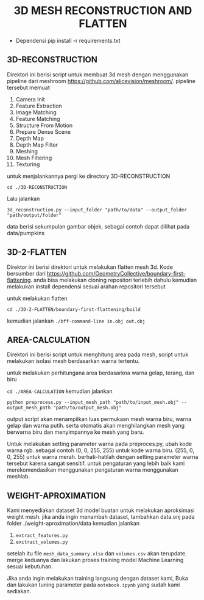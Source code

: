 <h1 align="center">3D MESH RECONSTRUCTION AND FLATTEN</h1>

* Dependensi 
pip install -r requirements.txt

## 3D-RECONSTRUCTION 

Direktori ini berisi script untuk membuat 3d mesh dengan menggunakan pipeline dari meshroom https://github.com/alicevision/meshroom/. pipeline tersebut memuat 
1. Camera Init
2. Feature Extraction
3. Image Matching
4. Feature Matching
5. Structure From Motion
6. Prepare Dense Scene
7. Depth Map
8. Depth Map Filter
9. Meshing
10. Mesh Filtering
11. Texturing

untuk menjalankannya pergi ke directory 3D-RECONSTRUCTION 

```cd ./3D-RECONSTRUCTION```

Lalu jalankan 

```3d_reconstruction.py --input_folder "path/to/data" --output_folder "path/output/folder"```

data berisi sekumpulan gambar objek, sebagai contoh dapat dilihat pada data/pumpkins


## 3D-2-FLATTEN 
Direktor ini berisi direktori untuk melakukan flatten mesh 3d. Kode bersumber dari https://github.com/GeometryCollective/boundary-first-flattening.
anda bisa melakukan cloning repositori terlebih dahulu kemudian melakukan install dependensi sesuai arahan repositori tersebut 

untuk melakukan flatten 

```cd ./3D-2-FLATTEN/boundary-first-flattening/build```

kemudian jalankan 
```./bff-command-line in.obj out.obj```


## AREA-CALCULATION 
Direktori ini berisi script untuk menghitung area pada mesh, script untuk melakukan isolasi mesh berdasarkan warna tertentu.

untuk melakukan perhitungana area berdasarkna warna gelap, terang, dan biru 

```cd ./AREA-CALCULATION```
kemudian jalankan

```python preprocess.py --input_mesh_path "path/to/input_mesh.obj" --output_mesh_path "path/to/output_mesh.obj"```


output script akan menampilkan luas permukaan mesh warna biru, warna gelap dan warna putih. serta otomatis akan menghilangkan mesh yang berwarna biru dan menyimpannya ke mesh yang baru. 

Untuk melakukan setting parameter warna pada preproces.py, ubah kode warna rgb. sebagai contoh (0, 0, 255, 255) untuk kode warna biru. (255, 0, 0, 255) untuk warna merah. berhati-hatilah dengan setting parameter warna tersebut karena sangat sensitif. untuk pengaturan yang lebih baik kami merekomendasikan menggunakan pengaturan warna menggunakan meshlab.


## WEIGHT-APROXIMATION

Kami menyediakan dataset 3d model buatan untuk melakukan aproksimasi weight mesh. jika anda ingin menambah dataset, tambahkan data.onj pada folder ./weight-aproximation/data kemudian jalankan 

1. `extract_features.py`
2. `exctract_volumes.py` 

setelah itu file `mesh_data_summary.xlsx` dan `volumes.csv` akan terupdate. merge keduanya dan lakukan proses training model Machine Learning sesuai kebutuhan.

Jika anda ingin melakukan training langsung dengan dataset kami, Buka dan lakukan tuning parameter pada `notebook.ipynb` yang sudah kami sediakan.














